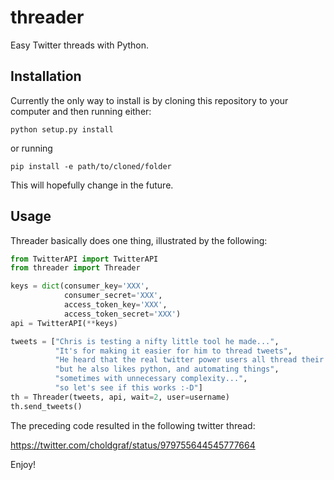 # threader
Easy Twitter threads with Python.

## Installation
Currently the only way to install is by cloning this repository to your
computer and then running either:

`python setup.py install`

or running

`pip install -e path/to/cloned/folder`

This will hopefully change in the future.

## Usage

Threader basically does one thing, illustrated by the following:

```python
from TwitterAPI import TwitterAPI
from threader import Threader

keys = dict(consumer_key='XXX',
            consumer_secret='XXX',
            access_token_key='XXX',
            access_token_secret='XXX')
api = TwitterAPI(**keys)

tweets = ["Chris is testing a nifty little tool he made...",
          "It's for making it easier for him to thread tweets",
          "He heard that the real twitter power users all thread their tweets like pros",
          "but he also likes python, and automating things",
          "sometimes with unnecessary complexity...",
          "so let's see if this works :-D"]
th = Threader(tweets, api, wait=2, user=username)
th.send_tweets()
```

The preceding code resulted in the following twitter thread:

https://twitter.com/choldgraf/status/979755644545777664

Enjoy!

